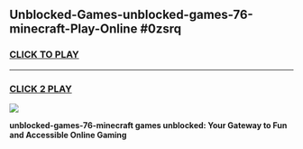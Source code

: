 
## Unblocked-Games-unblocked-games-76-minecraft-Play-Online #0zsrq
<h3>
<a href="https://news.freeplayer.one?title=unblocked-games-76-minecraft&ref=3">CLICK TO PLAY</a></h3>
<hr>

<h3>
<a href="https://news.freeplayer.one?title=unblocked-games-76-minecraft&ref=3">CLICK 2 PLAY</a>
  
</h3>

<a href="https://news.freeplayer.one?title=unblocked-games-76-minecraft&ref=3"><img src="https://clearcache.store/games.png"></a>


**unblocked-games-76-minecraft games unblocked: Your Gateway to Fun and Accessible Online Gaming**
